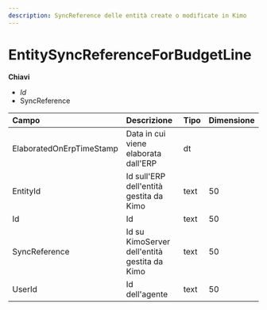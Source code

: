 ```yaml
---
description: SyncReference delle entità create o modificate in Kimo
---
```


# EntitySyncReferenceForBudgetLine

**Chiavi**

* _Id_
* SyncReference

| Campo | Descrizione | Tipo | Dimensione |
| :--- | :--- | :--- | :--- |
| ElaboratedOnErpTimeStamp | Data in cui viene elaborata dall'ERP | dt |  |
| EntityId | Id sull'ERP dell'entità gestita da Kimo | text | 50 |
| Id | Id | text | 50 |
| SyncReference | Id su KimoServer dell'entità gestita da Kimo | text | 50 |
| UserId | Id dell'agente | text | 50 |

